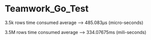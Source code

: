 # Teamwork_Go_Test

3.5k rows time consumed average --> 485.083µs (micro-seconds)

3.5M rows time consumed average --> 334.07675ms (mili-seconds)
